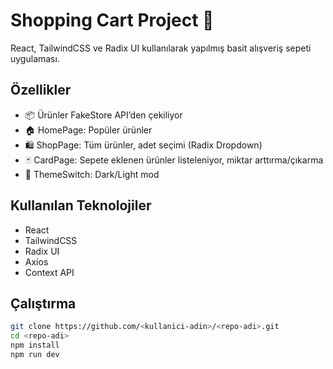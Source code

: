 # Shopping Cart Project 🛒

React, TailwindCSS ve Radix UI kullanılarak yapılmış basit alışveriş sepeti uygulaması.

## Özellikler
- 📦 Ürünler FakeStore API’den çekiliyor
- 🏠 HomePage: Popüler ürünler
- 🛍️ ShopPage: Tüm ürünler, adet seçimi (Radix Dropdown)
- 🃏 CardPage: Sepete eklenen ürünler listeleniyor, miktar arttırma/çıkarma
- 🌙 ThemeSwitch: Dark/Light mod

## Kullanılan Teknolojiler
- React
- TailwindCSS
- Radix UI
- Axios
- Context API

## Çalıştırma
```bash
git clone https://github.com/<kullanici-adin>/<repo-adi>.git
cd <repo-adi>
npm install
npm run dev
